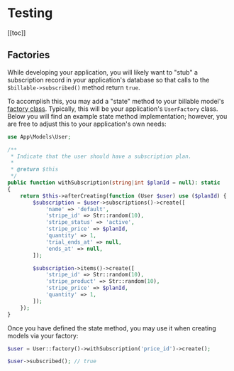 # Testing

[[toc]]

## Factories

While developing your application, you will likely want to "stub" a subscription record in your application's database so that calls to the `$billable->subscribed()` method return `true`.

To accomplish this, you may add a "state" method to your billable model's [factory class](https://laravel.com/docs/database-testing#defining-model-factories). Typically, this will be your application's `UserFactory` class. Below you will find an example state method implementation; however, you are free to adjust this to your application's own needs:

```php
use App\Models\User;

/**
 * Indicate that the user should have a subscription plan.
 *
 * @return $this
 */
public function withSubscription(string|int $planId = null): static
{
    return $this->afterCreating(function (User $user) use ($planId) {
        $subscription = $user->subscriptions()->create([
            'name' => 'default',
            'stripe_id' => Str::random(10),
            'stripe_status' => 'active',
            'stripe_price' => $planId,
            'quantity' => 1,
            'trial_ends_at' => null,
            'ends_at' => null,
        ]);

        $subscription->items()->create([
            'stripe_id' => Str::random(10),
            'stripe_product' => Str::random(10),
            'stripe_price' => $planId,
            'quantity' => 1,
        ]);
    });
}
```

Once you have defined the state method, you may use it when creating models via your factory:

```php
$user = User::factory()->withSubscription('price_id')->create();

$user->subscribed(); // true
```
